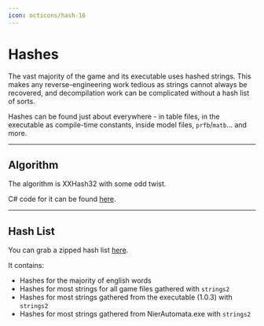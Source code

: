 ```yaml
---
icon: octicons/hash-16
---
```


# Hashes

The vast majority of the game and its executable uses hashed strings. This makes any reverse-engineering work tedious as strings cannot always be recovered, and decompilation work can be complicated without a hash list of sorts.

Hashes can be found just about everywhere - in table files, in the executable as compile-time constants, inside model files, `prfb`/`matb`... and more.

---

## Algorithm

The algorithm is XXHash32 with some odd twist.

C# code for it can be found [here](https://github.com/Nenkai/GBFRDataTools/blob/master/GBFRDataTools.Hashing/XXHash32Custom.cs).

---

## Hash List

You can grab a zipped hash list [here](hashlist.7z).

It contains:

* Hashes for the majority of english words
* Hashes for most strings for all game files gathered with `strings2`
* Hashes for most strings gathered from the executable (1.0.3) with `strings2`
* Hashes for most strings gathered from NierAutomata.exe with `strings2`